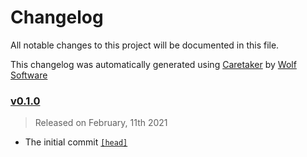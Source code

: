 # Changelog

All notable changes to this project will be documented in this file.


This changelog was automatically generated using [Caretaker](https://github.com/DevelopersToolbox/caretaker) by [Wolf Software](https://github.com/WolfSoftware)

### [v0.1.0](https://github.com/AWSToolbox/kms-vault/releases/v0.1.0)

> Released on February, 11th 2021

- The initial commit [`[head]`](https://github.com/AWSToolbox/kms-vault/commit/)

